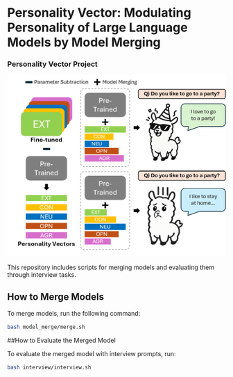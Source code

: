 # Personality Vector: Modulating Personality of Large Language Models by Model Merging

### Personality Vector Project
![](image/figure1_re.png)

This repository includes scripts for merging models and evaluating them through interview tasks.

## How to Merge Models

To merge models, run the following command:

```bash
bash model_merge/merge.sh
```
##How to Evaluate the Merged Model

To evaluate the merged model with interview prompts, run:

```bash
bash interview/interview.sh
```
